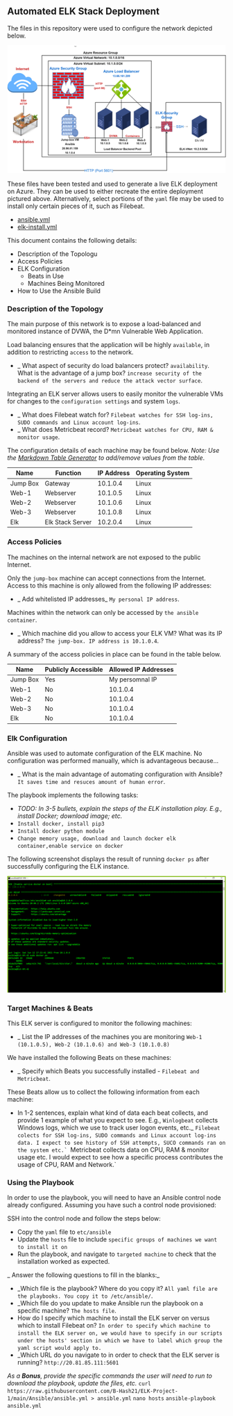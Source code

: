 ## Automated ELK Stack Deployment

The files in this repository were used to configure the network depicted below.

![TODO: Update the path with the name of your diagram](Diagrams/ELK-Project-Network-Diagram.png)

These files have been tested and used to generate a live ELK deployment on Azure. They can be used to either recreate the entire deployment pictured above. Alternatively, select portions of the `yaml` file may be used to install only certain pieces of it, such as Filebeat.

  - [ansible.yml](Ansible/ansible.yml)
  - [elk-install.yml](Ansible/elk-install.yml)

This document contains the following details:
- Description of the Topologu
- Access Policies
- ELK Configuration
  - Beats in Use
  - Machines Being Monitored
- How to Use the Ansible Build


### Description of the Topology

The main purpose of this network is to expose a load-balanced and monitored instance of DVWA, the D*mn Vulnerable Web Application.

Load balancing ensures that the application will be highly `available`, in addition to restricting `access` to the network.
- _ What aspect of security do load balancers protect? `availability`. What is the advantage of a jump box? `increase security of the backend of the servers and reduce the attack vector surface`.

Integrating an ELK server allows users to easily monitor the vulnerable VMs for changes to the `configuration settings` and system `logs`.
- _ What does Filebeat watch for? `Filebeat watches for SSH log-ins, SUDO commands and Linux account log-ins`.
- _ What does Metricbeat record? `Metricbeat watches for CPU, RAM & monitor usage`.

The configuration details of each machine may be found below.
_Note: Use the [Markdown Table Generator](http://www.tablesgenerator.com/markdown_tables) to add/remove values from the table_.

| Name     | Function | IP Address | Operating System |
|----------|----------|------------|------------------|
| Jump Box | Gateway  | 10.1.0.4   | Linux            |
| Web-1    |Webserver |10.1.0.5    | Linux            |
| Web-2    |Webserver |10.1.0.6    | Linux            |
| Web-3    |Webserver |10.1.0.8    | Linux            |
| Elk      |Elk Stack Server |10.2.0.4    | Linux            |


### Access Policies

The machines on the internal network are not exposed to the public Internet. 

Only the `jump-box` machine can accept connections from the Internet. Access to this machine is only allowed from the following IP addresses:
- _ Add whitelisted IP addresses_ `My personal IP address`.

Machines within the network can only be accessed by `the ansible container`.
- _ Which machine did you allow to access your ELK VM? What was its IP address? `The jump-box. IP address is 10.1.0.4`.

A summary of the access policies in place can be found in the table below.

| Name     | Publicly Accessible | Allowed IP Addresses |
|----------|---------------------|----------------------|
| Jump Box | Yes                 | My persomnal IP      |
| Web-1    | No                  | 10.1.0.4             |
| Web-2    | No                  | 10.1.0.4             | 
| Web-3    | No                  | 10.1.0.4             |
| Elk      | No                  | 10.1.0.4           |

### Elk Configuration

Ansible was used to automate configuration of the ELK machine. No configuration was performed manually, which is advantageous because...
- _ What is the main advantage of automating configuration with Ansible? `It saves time and resuces amount of human error`.

The playbook implements the following tasks:
- _TODO: In 3-5 bullets, explain the steps of the ELK installation play. E.g., install Docker; download image; etc._
- `Install docker, install pip3` 
- `Install docker python module` 
- `Change memory usage, download and launch docker elk container,enable service on docker`

The following screenshot displays the result of running `docker ps` after successfully configuring the ELK instance.

![ Updating the path to screenshot of docker ps output](Diagrams/ELK-Container.png)

### Target Machines & Beats
This ELK server is configured to monitor the following machines:
- _ List the IP addresses of the machines you are monitoring `Web-1 (10.1.0.5), Web-2 (10.1.0.6) and Web-3 (10.1.0.8)`

We have installed the following Beats on these machines:
- _ Specify which Beats you successfully installed - `Filebeat and Metricbeat`.

These Beats allow us to collect the following information from each machine:
- In 1-2 sentences, explain what kind of data each beat collects, and provide 1 example of what you expect to see. E.g., `Winlogbeat` collects Windows logs, which we use to track user logon events, etc._
``Filebeat colects for SSH log-ins, SUDO commands and Linux account log-ins data. I expect to see history of SSH attempts, SUCO commands ran on the system etc.`
``Metricbeat collects data on CPU, RAM & monitor usage etc. I would expect to see how a specific process contributes the usage of CPU, RAM and Network.`

### Using the Playbook
In order to use the playbook, you will need to have an Ansible control node already configured. Assuming you have such a control node provisioned: 

SSH into the control node and follow the steps below:
- Copy the `yaml` file to `etc/ansible`
- Update the `hosts` file to include `specific groups of machines we want to install it on`
- Run the playbook, and navigate to `targeted machine` to check that the installation worked as expected.

_ Answer the following questions to fill in the blanks:_
- _Which file is the playbook? Where do you copy it? `All yaml file are the playbooks. You copy it to /etc/ansible/`.
- _Which file do you update to make Ansible run the playbook on a specific machine? `The hosts file`. 
- How do I specify which machine to install the ELK server on versus which to install Filebeat on? `In order to specify which machine to install the ELK server on, we would have to specify in our scripts under the hosts' section in which we have to label which group the yaml script would apply to.`
- _Which URL do you navigate to in order to check that the ELK server is running?
`http://20.81.85.111:5601`

_As a **Bonus**, provide the specific commands the user will need to run to download the playbook, update the files, etc._
`curl https://raw.githubusercontent.com/B-Hash21/ELK-Project-1/main/Ansible/ansible.yml > ansible.yml`
`nano hosts`
`ansible-playbook ansible.yml`